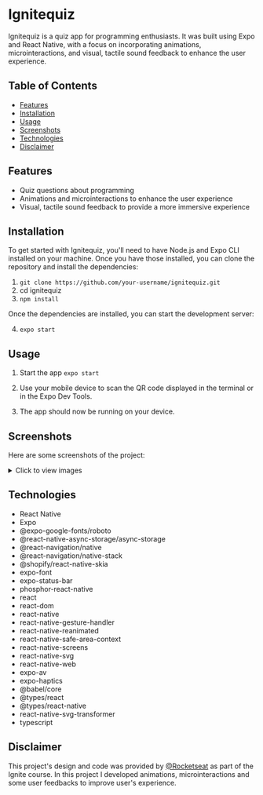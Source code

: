 # Ignitequiz

Ignitequiz is a quiz app for programming enthusiasts. It was built using Expo and React Native, with a focus on incorporating animations, microinteractions, and visual, tactile sound feedback to enhance the user experience.

## Table of Contents

- [Features](#features)
- [Installation](#installation)
- [Usage](#usage)
- [Screenshots](#screenshots)
- [Technologies](#technologies)
- [Disclaimer](#disclaimer)

## Features

- Quiz questions about programming
- Animations and microinteractions to enhance the user experience
- Visual, tactile sound feedback to provide a more immersive experience

## Installation

To get started with Ignitequiz, you'll need to have Node.js and Expo CLI installed on your machine. Once you have those installed, 
you can clone the repository and install the dependencies:

1. `git clone https://github.com/your-username/ignitequiz.git`
2. cd ignitequiz
3. `npm install`

Once the dependencies are installed, you can start the development server:

4. `expo start`

## Usage

1. Start the app `expo start`

2. Use your mobile device to scan the QR code displayed in the terminal or in the Expo Dev Tools.

3. The app should now be running on your device.

## Screenshots

Here are some screenshots of the project:

<details>
    <summary>Click to view images</summary>
    <h2>Home</h2>
    <img src="./.github/home.jpg" alt="Home">
    <h2 style="margin-top: 50px">Quiz</h2>
    <img src="./.github/quiz.jpg" alt="Quiz">
    <h2 style="margin-top: 50px">Quiz Conclusion</h2>
    <img src="./.github/conclusion.jpg" alt="Quiz Conclusion">
    <h2 style="margin-top: 50px">History </h2>
    <img src="./.github/history.jpg" alt="History">
</details>

## Technologies

- React Native
- Expo
- @expo-google-fonts/roboto
- @react-native-async-storage/async-storage
- @react-navigation/native
- @react-navigation/native-stack
- @shopify/react-native-skia
- expo-font
- expo-status-bar
- phosphor-react-native
- react
- react-dom
- react-native
- react-native-gesture-handler
- react-native-reanimated
- react-native-safe-area-context
- react-native-screens
- react-native-svg
- react-native-web
- expo-av
- expo-haptics
- @babel/core
- @types/react
- @types/react-native
- react-native-svg-transformer
- typescript

## Disclaimer

This project's design and code was provided by [@Rocketseat](https://github.com/Rocketseat) as part of the Ignite course. In this project I developed animations, microinteractions and some user feedbacks to improve user's experience.  